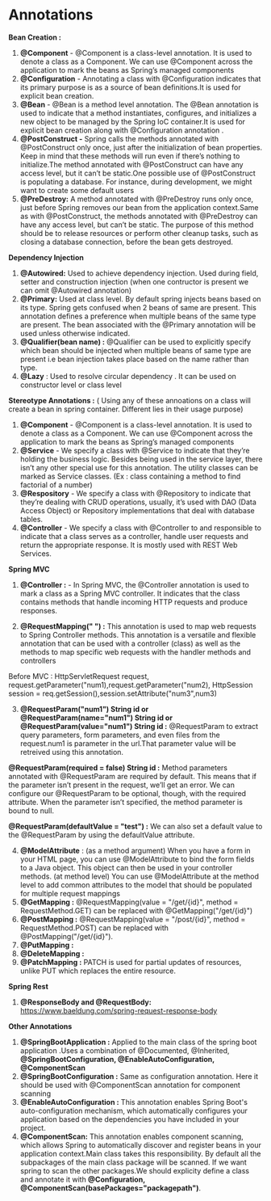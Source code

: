 # Annotations
**Bean Creation :** 
1. **@Component** - @Component is a class-level annotation. It is used to denote a class as a Component. We can use @Component across the application to mark the beans as Spring’s managed components
2. **@Configuration** - Annotating a class with @Configuration indicates that its primary purpose is as a source of bean definitions.It is used for explicit bean creation.
3. **@Bean** - @Bean is a method level annotation. The @Bean annotation is used to indicate that a method instantiates, configures, and initializes a new object to be managed by the Spring IoC container.It is used for explicit bean creation along with @Configuration annotation .
4. **@PostConstruct -** Spring calls the methods annotated with @PostConstruct only once, just after the initialization of bean properties. Keep in mind that these methods will run even if there’s nothing to initialize.The method annotated with @PostConstruct can have any access level, but it can’t be static.One possible use of @PostConstruct is populating a database. For instance, during development, we might want to create some default users
5. **@PreDestroy:** A method annotated with @PreDestroy runs only once, just before Spring removes our bean from the application context.Same as with @PostConstruct, the methods annotated with @PreDestroy can have any access level, but can’t be static. The purpose of this method should be to release resources or perform other cleanup tasks, such as closing a database connection, before the bean gets destroyed.

**Dependency Injection**

1. **@Autowired:** Used to achieve dependency injection. Used during field, setter and construction injection (when one contructor is present we can omit @Autowired annotation)
2. **@Primary:** Used at class level. By default spring injects beans based on its type. Spring gets confused when 2 beans of same are present. This annotation defines a preference when multiple beans of the same type are present. The bean associated with the @Primary annotation will be used unless otherwise indicated.
3.  **@Qualifier(bean name) :** @Qualifier can be used to explicitly specify which bean should be injected when multiple beans of same type are present i.e bean injection takes place based on the name rather than type.
4. **@Lazy** : Used to resolve circular dependency . It can be used on constructor level or class level


**Stereotype Annotations :**
( Using any of these annoations on a class will create a bean in spring container. Different lies in their usage purpose)
1. **@Component** - @Component is a class-level annotation. It is used to denote a class as a Component. We can use @Component across the application to mark the beans as Spring’s managed components
2. **@Service** - We specify a class with @Service to indicate that they’re holding the business logic. Besides being used in the service layer, there isn’t any other special use for this annotation. The utility classes can be marked as Service classes. (Ex : class containing a method to find factorial of a number)
3. **@Respository** - We specify a class with @Repository to indicate that they’re dealing with CRUD operations, usually, it’s used with DAO (Data Access Object) or Repository implementations that deal with database tables.
4. **@Controller** - We specify a class with @Controller to and responsible to indicate that a class serves as a controller, handle user requests and return the appropriate response. It is mostly used with REST Web Services.

**Spring MVC**

1. **@Controller :** - In Spring MVC, the @Controller annotation is used to mark a class as a Spring MVC controller. It indicates that the class contains methods that handle incoming HTTP requests and produce responses.

2. **@RequestMapping(" ") :** This annotation is used to map web requests to Spring Controller methods. This annotation is a versatile and flexible annotation that can be used with a controller (class) as well as the methods to map specific web requests with the handler methods and controllers

Before MVC : HttpServletRequest request, request.getParameter("num1),request.getParameter("num2), HttpSession session = req.getSession(),session.setAttribute("num3",num3)

3. **@RequestParam("num1") String id or @RequestParam(name="num1") String id or @RequestParam(value="num1") String id :** @RequestParam to extract query parameters, form parameters, and even files from the request.num1 is parameter in the url.That parameter value will be retreived using this annotation.
   
**@RequestParam(required = false) String id :** Method parameters annotated with @RequestParam are required by default. This means that if the parameter isn’t present in the request, we’ll get an error. We can configure our @RequestParam to be optional, though, with the required attribute. When the parameter isn’t specified, the method parameter is bound to null.

**@RequestParam(defaultValue = "test") :** We can also set a default value to the @RequestParam by using the defaultValue attribute.

4. **@ModelAttribute** : (as a method argument) When you have a form in your HTML page, you can use @ModelAttribute to bind the form fields to a Java object. This object can then be used in your controller methods. (at method level) You can use @ModelAttribute at the method level to add common attributes to the model that should be populated for multiple request mappings
5. **@GetMapping :** @RequestMapping(value = "/get/{id}", method = RequestMethod.GET) can be replaced with @GetMapping("/get/{id}")
6. **@PostMapping :** @RequestMapping(value = "/post/{id}", method = RequestMethod.POST) can be replaced with @PostMapping("/get/{id}").
7. **@PutMapping :**
8. **@DeleteMapping :**
9. **@PatchMapping :** PATCH is used for partial updates of resources, unlike PUT which replaces the entire resource.


**Spring Rest**

1. **@ResponseBody and @RequestBody:** https://www.baeldung.com/spring-request-response-body


**Other Annotations**

1. **@SpringBootApplication :** Applied to the main class of the spring boot application .Uses a combination of @Documented, @Inherited, **@SpringBootConfiguration, @EnableAutoConfiguration, @ComponentScan**
2. **@SpringBootConfiguration :** Same as configuration annotation. Here it should be used with @ComponentScan annotation for component scanning
3. **@EnableAutoConfiguration :** This annotation enables Spring Boot's auto-configuration mechanism, which automatically configures your application based on the dependencies you have included in your project.
4. **@ComponentScan:** This annotation enables component scanning, which allows Spring to automatically discover and register beans in your application context.Main class takes this responsibility. By default all the subpackages of the main class package will be scanned. If we want spring to scan the other packages.We should explicity define a class and annotate it with **@Configuration, @ComponentScan(basePackages="packagepath")**.


